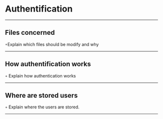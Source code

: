 # Authentification

---

## Files concerned

◦Explain which files should be modify and why

---

## How authentification works

◦ Explain how authentication works

---

## Where are stored users

◦ Explain where the users are stored.

---
